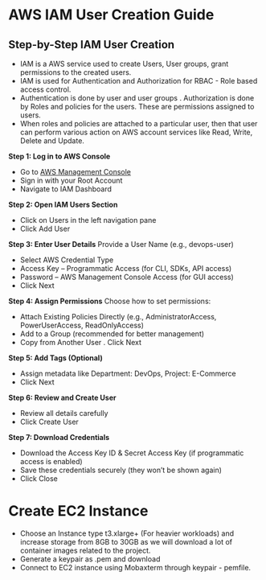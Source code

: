 # AWS IAM User Creation Guide
## Step-by-Step IAM User Creation

* IAM is a AWS service used to create Users, User groups, grant permissions to the created users. 
* IAM is used for Authentication and Authorization for RBAC - Role based access control.
* Authentication is done by user and user groups . Authorization is done by Roles and policies for the users. These are permissions assigned to users. 
* When roles and policies are attached to a particular user, then that user can perform various action on AWS account services like Read, Write, Delete and Update. 

**Step 1: Log in to AWS Console**
* Go to [AWS Management Console](https://aws.amazon.com/console/)
* Sign in with your Root Account
* Navigate to IAM Dashboard

**Step 2: Open IAM Users Section**
* Click on Users in the left navigation pane
* Click Add User

**Step 3: Enter User Details**
Provide a User Name (e.g., devops-user)
* Select AWS Credential Type
* Access Key – Programmatic Access (for CLI, SDKs, API access)
* Password – AWS Management Console Access (for GUI access)
* Click Next

**Step 4: Assign Permissions**
Choose how to set permissions:
* Attach Existing Policies Directly (e.g., AdministratorAccess, PowerUserAccess, ReadOnlyAccess)
* Add to a Group (recommended for better management)
* Copy from Another User . Click Next

**Step 5: Add Tags (Optional)**
* Assign metadata like Department: DevOps, Project: E-Commerce
* Click Next

**Step 6: Review and Create User**
* Review all details carefully
* Click Create User

**Step 7: Download Credentials**
* Download the Access Key ID & Secret Access Key (if programmatic access is enabled)
* Save these credentials securely (they won’t be shown again)
* Click Close

# Create EC2 Instance
* Choose an Instance type t3.xlarge+ (For heavier workloads) and increase storage from 8GB to 30GB  as we will download a lot of container images related to the project.
* Generate a keypair as .pem and download 
* Connect to EC2 instance using Mobaxterm through keypair - pemfile. 



















